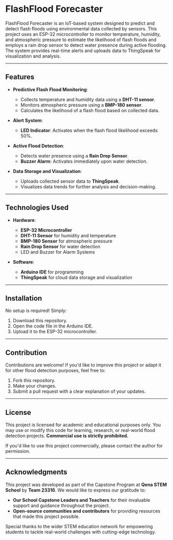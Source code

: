 # FlashFlood Forecaster  

FlashFlood Forecaster is an IoT-based system designed to predict and detect flash floods using environmental data collected by sensors. This project uses an ESP-32 microcontroller to monitor temperature, humidity, and atmospheric pressure to estimate the likelihood of flash floods and employs a rain drop sensor to detect water presence during active flooding. The system provides real-time alerts and uploads data to ThingSpeak for visualization and analysis.  

---

## Features  

- **Predictive Flash Flood Monitoring**:  
  - Collects temperature and humidity data using a **DHT-11 sensor**.  
  - Monitors atmospheric pressure using a **BMP-180 sensor**.  
  - Calculates the likelihood of a flash flood based on collected data.  

- **Alert System**:  
  - **LED Indicator**: Activates when the flash flood likelihood exceeds 50%.  

- **Active Flood Detection**:  
  - Detects water presence using a **Rain Drop Sensor**.  
  - **Buzzer Alarm**: Activates immediately upon water detection.  

- **Data Storage and Visualization**:  
  - Uploads collected sensor data to **ThingSpeak**.  
  - Visualizes data trends for further analysis and decision-making.  

---

## Technologies Used  

- **Hardware**:  
  - **ESP-32 Microcontroller**  
  - **DHT-11 Sensor** for humidity and temperature  
  - **BMP-180 Sensor** for atmospheric pressure  
  - **Rain Drop Sensor** for water detection  
  - LED and Buzzer for Alarm Systems  

- **Software**:  
  - **Arduino IDE** for programming  
  - **ThingSpeak** for cloud data storage and visualization  

---

## Installation  

No setup is required! Simply:  
1. Download this repository.  
2. Open the code file in the Arduino IDE.  
3. Upload it to the ESP-32 microcontroller.  

---

## Contribution  

Contributions are welcome! If you'd like to improve this project or adapt it for other flood detection purposes, feel free to:  
1. Fork this repository.  
2. Make your changes.  
3. Submit a pull request with a clear explanation of your updates.  

---

## License  

This project is licensed for academic and educational purposes only. You may use or modify this code for learning, research, or real-world flood detection projects. **Commercial use is strictly prohibited.**  

If you'd like to use this project commercially, please contact the author for permission.  

---

## Acknowledgments  

This project was developed as part of the Capstone Program at **Qena STEM School** by **Team 23316**. We would like to express our gratitude to:  
- **Our School Capstone Leaders and Teachers** for their invaluable support and guidance throughout the project.
- **Open-source communities and contributors** for providing resources that made this project possible.    

Special thanks to the wider STEM education network for empowering students to tackle real-world challenges with cutting-edge technology.  
